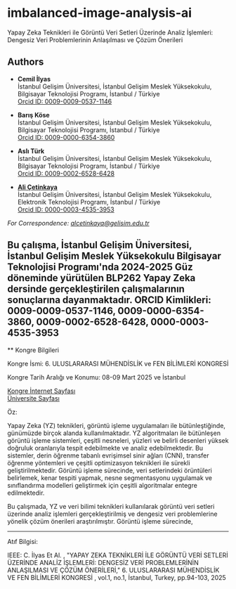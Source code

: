 # imbalanced-image-analysis-ai

Yapay Zeka Teknikleri ile Görüntü Veri Setleri Üzerinde Analiz İşlemleri: Dengesiz Veri Problemlerinin Anlaşılması ve Çözüm Önerileri

## Authors  

- **Cemil İlyas**    
  İstanbul Gelişim Üniversitesi, İstanbul Gelişim Meslek Yüksekokulu, Bilgisayar Teknolojisi Programı, İstanbul / Türkiye    
  [Orcid ID: 0009-0009-0537-1146](https://orcid.org/0009-0009-0537-1146)

- **Barış Köse**    
  İstanbul Gelişim Üniversitesi, İstanbul Gelişim Meslek Yüksekokulu, Bilgisayar Teknolojisi Programı, İstanbul / Türkiye     
  [Orcid ID: 0009-0000-6354-3860](https://orcid.org/0009-0000-6354-3860)

- **Aslı Türk**    
  İstanbul Gelişim Üniversitesi, İstanbul Gelişim Meslek Yüksekokulu, Bilgisayar Teknolojisi Programı, İstanbul / Türkiye    
  [Orcid ID: 0009-0002-6528-6428](https://orcid.org/0009-0002-6528-6428)

- [**Ali Çetinkaya**](https://scholar.google.com.tr/citations?user=XSEW-NcAAAAJ)    
  İstanbul Gelişim Üniversitesi, İstanbul Gelişim Meslek Yüksekokulu, Elektronik Teknolojisi Programı, İstanbul / Türkiye     
  [Orcid ID: 0000-0003-4535-3953](https://orcid.org/0000-0003-4535-3953)

*For Correspondence: alcetinkaya@gelisim.edu.tr*

##  Bu çalışma, İstanbul Gelişim Üniversitesi, İstanbul Gelişim Meslek Yüksekokulu Bilgisayar Teknolojisi Programı'nda 2024-2025 Güz döneminde yürütülen BLP262 Yapay Zeka dersinde gerçekleştirilen çalışmalarının sonuçlarına dayanmaktadır. ORCID Kimlikleri: 0009-0009-0537-1146, 0009-0000-6354-3860, 0009-0002-6528-6428, 0000-0003-4535-3953

** Kongre Bilgileri

Kongre İsmi: 6. ULUSLARARASI MÜHENDİSLİK ve FEN BİLİMLERİ KONGRESİ

Kongre Tarih Aralığı ve Konumu: 08-09 Mart 2025 ve İstanbul

[Kongre İnternet Sayfası](https://www.engineeringandsciencescongress.org/)    
[Üniversite Sayfası](https://avesis.gelisim.edu.tr/yayin/2ad4364a-92aa-4049-b161-e79d14b06a34/yapay-zeka-teknikleri-ile-goruntu-veri-setleri-uzerinde-analiz-islemleri-dengesiz-veri-problemlerinin-anlasilmasi-ve-cozum-onerileri)   

Öz:

Yapay Zeka (YZ) teknikleri, görüntü işleme uygulamaları ile bütünleştiğinde, günümüzde birçok alanda kullanılmaktadır. YZ algoritmaları ile bütünleşen görüntü işleme sistemleri, çeşitli nesneleri, yüzleri ve belirli desenleri yüksek doğruluk oranlarıyla tespit edebilmekte ve analiz edebilmektedir. Bu sistemler, derin öğrenme tabanlı evrişimsel sinir ağları (CNN), transfer öğrenme yöntemleri ve çeşitli optimizasyon teknikleri ile sürekli geliştirilmektedir. Görüntü işleme sürecinde, 
veri setlerindeki örüntüleri belirlemek, kenar tespiti yapmak, nesne segmentasyonu uygulamak ve sınıflandırma modelleri geliştirmek için çeşitli algoritmalar entegre edilmektedir.

Bu çalışmada, YZ ve veri bilimi teknikleri kullanılarak görüntü veri setleri üzerinde analiz işlemleri gerçekleştirilmiş ve dengesiz veri problemlerine yönelik çözüm önerileri araştırılmıştır. Görüntü işleme sürecinde, 



---

Atıf Bilgisi:

IEEE: C. İlyas Et Al. , "YAPAY ZEKA TEKNİKLERİ İLE GÖRÜNTÜ VERİ SETLERİ ÜZERİNDE ANALİZ İŞLEMLERİ: DENGESİZ VERİ PROBLEMLERİNİN ANLAŞILMASI VE ÇÖZÜM ÖNERİLERİ," 6. ULUSLARARASI MÜHENDİSLİK VE FEN BİLİMLERİ KONGRESİ , vol.1, no.1, İstanbul, Turkey, pp.94-103, 2025

